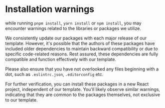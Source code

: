 # Installation warnings

while running `pnpm install`, `yarn install` or `npm install`, you may encounter warnings related to the libraries or packages we utilize.

We consistently update our packages with each major release of our template. However, it's possible that the authors of these packages have included older dependencies to maintain backward compatibility or due to specific code-related reasons. Rest assured, these dependencies are fully compatible and function effectively with our template.

Please also ensure that you have not overlooked any files beginning with a dot, such as `.eslintrc.json`, `.editorconfig` etc.

For further verification, you can install these packages in a new React project, independent of our template. You'll likely observe similar warnings, indicating that they are common to the packages themselves, not exclusive to our template.